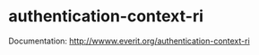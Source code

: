 authentication-context-ri
=========================

Documentation: http://wwww.everit.org/authentication-context-ri
